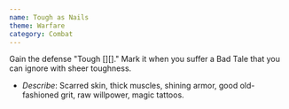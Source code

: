 ```yaml
---
name: Tough as Nails
theme: Warfare
category: Combat
---
```


Gain the defense "Tough [][]." Mark it when you suffer a Bad Tale that you can ignore with sheer toughness. 

* *Describe*: Scarred skin, thick muscles, shining armor, good old-fashioned grit, raw willpower, magic tattoos.